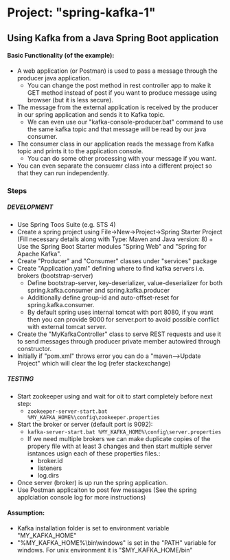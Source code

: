 # Project: "spring-kafka-1"
## Using Kafka from a Java Spring Boot application
#### Basic Functionality (of the example):
* A web application (or Postman) is used to pass a message through the producer java application.
  * You can change the post method in rest controller app to make it GET method instead of post if you want to produce message using browser (but it is less secure).
* The message from the external application is received by the producer in our spring application and sends it to Kafka topic.
  * We can even use our "kafka-console-producer.bat" command to use the same kafka topic and that message will be read by our java consumer.
* The consumer class in our application reads the message from Kafka topic and prints it to the application console.
  * You can do some other processing with your message if you want.
* You can even separate the consuemr class into a different project so that they can run independently.

### Steps

##### DEVELOPMENT
* Use Spring Toos Suite (e.g. STS 4)
* Create a spring project using File->New->Project->Spring Starter Project (Fill necessary details along with Type: Maven and Java version: 8) + Use the Spring Boot Starter modules "Spring Web" and "Spring for Apache Kafka".
* Create "Producer" and "Consumer" classes under "services" package
* Create "Application.yaml" defining where to find kafka servers i.e. brokers (bootstrap-server)
  * Define bootstrap-server, key-deserializer, value-deserializer for both spring.kafka.consumer and spring.kafka.producer
  * Additionally define group-id and auto-offset-reset for spring.kafka.consumer.
  * By default spring uses internal tomcat with port 8080, if you want then you can provide 9000 for server.port to avoid possible conflict with external tomcat server.
* Create the "MyKafkaController" class to serve REST requests and use it to send messages through producer private member autowired through constructor.
* Initially if "pom.xml" throws error you can do a "maven-->Update Project" which will clear the log (refer stackexchange)

##### TESTING
* Start zookeeper using and wait for oit to start completely before next step:
  * `zookeeper-server-start.bat %MY_KAFKA_HOME%\config\zookeeper.properties`
* Start the broker or server (default port is 9092):
  * `kafka-server-start.bat %MY_KAFKA_HOME%\config\server.properties`
  * If we need multiple brokers we can make duplicate copies of the propery file with at least 3 changes and then start multiple server isntances usign each of these properties files.:
    * broker.id
    * listeners
    * log.dirs
* Once server (broker) is up run the spring application.
* Use Postman applicaiton to post few messages (See the spring applciation console log for more instructions)

#### Assumption:
* Kafka installation folder is set to environment variable "MY_KAFKA_HOME"
* "%MY_KAFKA_HOME%\bin\windows" is set in the "PATH" variable for windows. For unix environment it is "$MY_KAFKA_HOME/bin"
